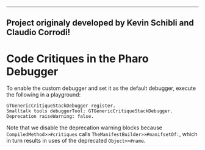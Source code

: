 ------
Project originaly developed by Kevin Schibli and Claudio Corrodi!
------


# Code Critiques in the Pharo Debugger

To enable the custom debugger and set it as the default debugger, execute the 
following in a playground:

```
GTGenericCritiqueStackDebugger register.
Smalltalk tools debuggerTool: GTGenericCritiqueStackDebugger.
Deprecation raiseWarning: false.
```

Note that we disable the deprecation warning blocks because 
`CompiledMethod>>#critiques` calls `TheManifestBuilder>>#manifsetOf:`, which 
in turn results in uses of the deprecated `Object>>#name`.
